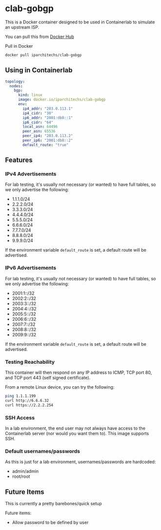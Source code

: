 # clab-gobgp

This is a Docker container designed to be used in Containerlab to simulate an upstream ISP.

You can pull this from [Docker Hub](https://hub.docker.com/r/iparchitechs/clab-gobgp)

Pull in Docker

```bash
docker pull iparchitechs/clab-gobgp
```

## Using in Containerlab

```yaml
topology: 
  nodes:
    bgp:
      kind: linux
      image: docker.io/iparchitechs/clab-gobgp
      env:
        ip4_addr: "203.0.113.1"
        ip4_cidr: "30"
        ip6_addr: "2001:db8::1"
        ip6_cidr: "64"
        local_asn: 64496
        peer_asn: 65536
        peer_ip4: "203.0.113.2"
        peer_ip6: "2001:db8::2"
        default_route: "true"
```

## Features

### IPv4 Advertisements

For lab testing, it's usually not necessary (or wanted) to have full tables, so we only advertise the following:

- 1.1.1.0/24
- 2.2.2.0/24
- 3.3.3.0/24
- 4.4.4.0/24
- 5.5.5.0/24
- 6.6.6.0/24
- 7.7.7.0/24
- 8.8.8.0/24
- 9.9.9.0/24

If the environment variable `default_route` is set, a default route will be advertised.

### IPv6 Advertisements

For lab testing, it's usually not necessary (or wanted) to have full tables, so we only advertise the following:

- 2001:1::/32
- 2002:2::/32
- 2003:3::/32
- 2004:4::/32
- 2005:5::/32
- 2006:6::/32
- 2007:7::/32
- 2008:8::/32
- 2009:9::/32

If the environment variable `default_route` is set, a default route will be advertised.

### Testing Reachability

This container will then respond on any IP address to ICMP, TCP port 80, and TCP port 443 (self signed certificate).

From a remote Linux device, you can try the following:

```bash
ping 1.1.1.199
curl http://6.6.6.32
curl https://2.2.2.254
```

### SSH Access

In a lab environment, the end user may not always have access to the Containerlab server (nor would you want them to). This image supports SSH.

### Default usernames/passwords

As this is just for a lab environment, usernames/passwords are hardcoded:

- admin/admin
- root/root

## Future Items

This is currently a pretty barebones/quick setup

Future items:

- Allow password to be defined by user
